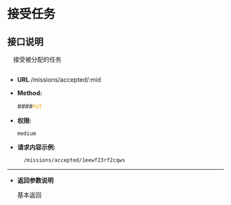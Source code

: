 # 接受任务

## 接口说明

　接受被分配的任务

## 


* **URL**
        /missions/accepted/:mid
        

* **Method:**
  
  ####<font color=orange>`PUT`</font>

* **权限:**

  `medium`


* **请求内容示例:**


        /missions/accepted/1eewf23rf2cqws
----------------------------------------- 
*  **返回参数说明**

    基本返回